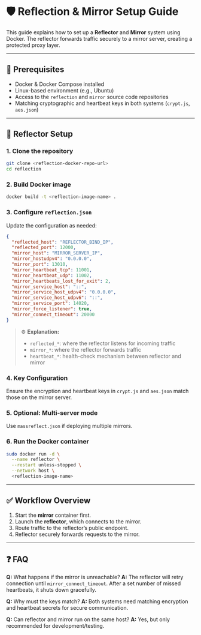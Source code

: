 # 🛡️ Reflection & Mirror Setup Guide

This guide explains how to set up a **Reflector** and **Mirror** system using Docker. The reflector forwards traffic securely to a mirror server, creating a protected proxy layer.

---

## 🔧 Prerequisites

* Docker & Docker Compose installed
* Linux-based environment (e.g., Ubuntu)
* Access to the `reflection` and `mirror` source code repositories
* Matching cryptographic and heartbeat keys in both systems (`crypt.js`, `aes.json`)

---

## 🚀 Reflector Setup

### 1. Clone the repository

```bash
git clone <reflection-docker-repo-url>
cd reflection
```

### 2. Build Docker image

```bash
docker build -t <reflection-image-name> .
```

### 3. Configure `reflection.json`

Update the configuration as needed:

```json
{
  "reflected_host": "REFLECTOR_BIND_IP",
  "reflected_port": 12000,
  "mirror_host": "MIRROR_SERVER_IP",
  "mirror_hostudpv4": "0.0.0.0",
  "mirror_port": 13010,
  "mirror_heartbeat_tcp": 11001,
  "mirror_heartbeat_udp": 11002,
  "mirror_heartbeats_lost_for_exit": 2,
  "mirror_service_host": "::",
  "mirror_service_host_udpv4": "0.0.0.0",
  "mirror_service_host_udpv6": "::",
  "mirror_service_port": 14020,
  "mirror_force_listener": true,
  "mirror_connect_timeout": 20000
}
```

> ⚙️ **Explanation:**
>
> * `reflected_*`: where the reflector listens for incoming traffic
> * `mirror_*`: where the reflector forwards traffic
> * `heartbeat_*`: health-check mechanism between reflector and mirror

### 4. Key Configuration

Ensure the encryption and heartbeat keys in `crypt.js` and `aes.json` match those on the mirror server.

### 5. Optional: Multi-server mode

Use `massreflect.json` if deploying multiple mirrors.

### 6. Run the Docker container

```bash
sudo docker run -d \
  --name reflector \
  --restart unless-stopped \
  --network host \
  <reflection-image-name>
```

---


## ✅ Workflow Overview

1. Start the **mirror** container first.
2. Launch the **reflector**, which connects to the mirror.
3. Route traffic to the reflector’s public endpoint.
4. Reflector securely forwards requests to the mirror.

---

## ❓ FAQ

**Q:** What happens if the mirror is unreachable?
**A:** The reflector will retry connection until `mirror_connect_timeout`. After a set number of missed heartbeats, it shuts down gracefully.

**Q:** Why must the keys match?
**A:** Both systems need matching encryption and heartbeat secrets for secure communication.

**Q:** Can reflector and mirror run on the same host?
**A:** Yes, but only recommended for development/testing.

